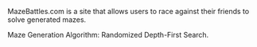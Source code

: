 MazeBattles.com is a site that allows users to race against their friends to solve generated mazes.

Maze Generation Algorithm: Randomized Depth-First Search.